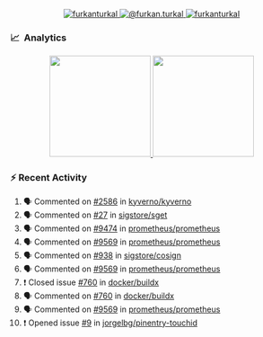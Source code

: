 <p align="center">
  <a href="https://linkedin.com/in/furkanturkal" target="blank">
    <img src="https://img.shields.io/badge/linkedin-%230077B5.svg?&style=for-the-badge&logo=linkedin&logoColor=white" alt="furkanturkal" />
  </a>
  <a href="https://medium.com/@furkan.turkal" target="blank">
    <img src="https://img.shields.io/badge/medium-%2312100E.svg?&style=for-the-badge&logo=medium&logoColor=white" alt="@furkan.turkal" />
  </a>
  <a href="https://twitter.com/furkanturkaI" target="blank">
    <img src="https://img.shields.io/badge/Twitter-1DA1F2?style=for-the-badge&logo=twitter&logoColor=white" alt="furkanturkaI" />
  </a>
</p>

### 📈 &nbsp;Analytics

<p align="center">
  <a href="https://github.com/bufgix">
    <img height="180em" src="https://github-readme-stats-eight-theta.vercel.app/api?username=Dentrax&show_icons=true&theme=algolia&include_all_commits=true&count_private=true&line_height=26"/>
    <img height="180em" src="https://github-readme-stats-eight-theta.vercel.app/api/top-langs/?username=Dentrax&layout=compact&langs_count=8&theme=algolia&line_height=26"/>
  </a>
</p>

### :zap: Recent Activity

<!--START_SECTION:activity-->
1. 🗣 Commented on [#2586](https://github.com/kyverno/kyverno/issues/2586) in [kyverno/kyverno](https://github.com/kyverno/kyverno)
2. 🗣 Commented on [#27](https://github.com/sigstore/sget/issues/27) in [sigstore/sget](https://github.com/sigstore/sget)
3. 🗣 Commented on [#9474](https://github.com/prometheus/prometheus/issues/9474) in [prometheus/prometheus](https://github.com/prometheus/prometheus)
4. 🗣 Commented on [#9569](https://github.com/prometheus/prometheus/issues/9569) in [prometheus/prometheus](https://github.com/prometheus/prometheus)
5. 🗣 Commented on [#938](https://github.com/sigstore/cosign/issues/938) in [sigstore/cosign](https://github.com/sigstore/cosign)
6. 🗣 Commented on [#9569](https://github.com/prometheus/prometheus/issues/9569) in [prometheus/prometheus](https://github.com/prometheus/prometheus)
7. ❗️ Closed issue [#760](https://github.com/docker/buildx/issues/760) in [docker/buildx](https://github.com/docker/buildx)
8. 🗣 Commented on [#760](https://github.com/docker/buildx/issues/760) in [docker/buildx](https://github.com/docker/buildx)
9. 🗣 Commented on [#9569](https://github.com/prometheus/prometheus/issues/9569) in [prometheus/prometheus](https://github.com/prometheus/prometheus)
10. ❗️ Opened issue [#9](https://github.com/jorgelbg/pinentry-touchid/issues/9) in [jorgelbg/pinentry-touchid](https://github.com/jorgelbg/pinentry-touchid)
<!--END_SECTION:activity-->
